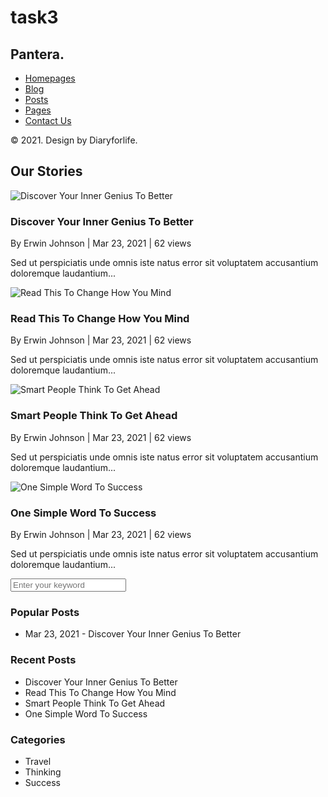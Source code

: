 # task3<!DOCTYPE html>
<html lang="en">
<head>
    <meta charset="UTF-8">
    <meta name="viewport" content="width=device-width, initial-scale=1.0">
    <title>Blog Demo</title>
    <link rel="stylesheet" href="styles.css">
</head>
<body>
    <div class="container">
        <aside class="sidebar">
            <div class="logo">
                <h1>Pantera.</h1>
            </div>
            <nav class="menu">
                <ul>
                    <li><a href="#">Homepages</a></li>
                    <li><a href="#">Blog</a></li>
                    <li><a href="#">Posts</a></li>
                    <li><a href="#">Pages</a></li>
                    <li><a href="#">Contact Us</a></li>
                </ul>
            </nav>
            <div class="footer">
                <p>© 2021. Design by Diaryforlife.</p>
            </div>
        </aside>
        <main class="content">
            <section class="posts">
                <h2>Our Stories</h2>
                <div class="post">
                    <img src="img1.jpg" alt="Discover Your Inner Genius To Better">
                    <h3>Discover Your Inner Genius To Better</h3>
                    <p>By Erwin Johnson | Mar 23, 2021 | 62 views</p>
                    <p>Sed ut perspiciatis unde omnis iste natus error sit voluptatem accusantium doloremque laudantium...</p>
                </div>
                <div class="post">
                    <img src="img2.jpg" alt="Read This To Change How You Mind">
                    <h3>Read This To Change How You Mind</h3>
                    <p>By Erwin Johnson | Mar 23, 2021 | 62 views</p>
                    <p>Sed ut perspiciatis unde omnis iste natus error sit voluptatem accusantium doloremque laudantium...</p>
                </div>
                <div class="post">
                    <img src="img3.jpg" alt="Smart People Think To Get Ahead">
                    <h3>Smart People Think To Get Ahead</h3>
                    <p>By Erwin Johnson | Mar 23, 2021 | 62 views</p>
                    <p>Sed ut perspiciatis unde omnis iste natus error sit voluptatem accusantium doloremque laudantium...</p>
                </div>
                <div class="post">
                    <img src="img4.jpg" alt="One Simple Word To Success">
                    <h3>One Simple Word To Success</h3>
                    <p>By Erwin Johnson | Mar 23, 2021 | 62 views</p>
                    <p>Sed ut perspiciatis unde omnis iste natus error sit voluptatem accusantium doloremque laudantium...</p>
                </div>
            </section>
        </main>
        <aside class="right-sidebar">
            <section class="search">
                <input type="text" placeholder="Enter your keyword">
            </section>
            <section class="popular-posts">
                <h3>Popular Posts</h3>
                <ul>
                    <li>Mar 23, 2021 - Discover Your Inner Genius To Better</li>
                </ul>
            </section>
            <section class="recent-posts">
                <h3>Recent Posts</h3>
                <ul>
                    <li>Discover Your Inner Genius To Better</li>
                    <li>Read This To Change How You Mind</li>
                    <li>Smart People Think To Get Ahead</li>
                    <li>One Simple Word To Success</li>
                </ul>
            </section>
            <section class="categories">
                <h3>Categories</h3>
                <ul>
                    <li>Travel</li>
                    <li>Thinking</li>
                    <li>Success</li>
                </ul>
            </section>
        </aside>
    </div>

</body>
</html>
